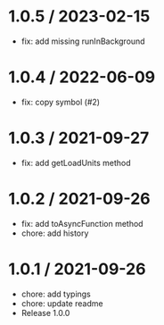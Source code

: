 
1.0.5 / 2023-02-15
==================

  * fix: add missing runInBackground

1.0.4 / 2022-06-09
==================

  * fix: copy symbol (#2)

1.0.3 / 2021-09-27
==================

  * fix: add getLoadUnits method

1.0.2 / 2021-09-26
==================

  * fix: add toAsyncFunction method
  * chore: add history

1.0.1 / 2021-09-26
==================

  * chore: add typings
  * chore: update readme
  * Release 1.0.0

